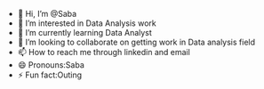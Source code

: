 - 👋 Hi, I’m @Saba
- 👀 I’m interested in Data Analysis work
- 🌱 I’m currently learning Data Analyst
- 💞️ I’m looking to collaborate on getting work in Data analysis field
- 📫 How to reach me through linkedin and email
- 😄 Pronouns:Saba 
- ⚡ Fun fact:Outing

<!---
SNaqvi7/SNaqvi7 is a ✨ special ✨ repository because its `README.md` (this file) appears on your GitHub profile.
You can click the Preview link to take a look at your changes.
--->
